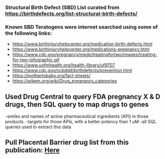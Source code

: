 ### Structural Birth Defect (SBD) List curated from https://birthdefects.org/list-structural-birth-defects/ 

### Known SBD Teratogens were internet searched using some of the following links: 
- https://www.birthinjuryhelpcenter.org/medication-birth-defects.html
- https://www.birthinjuryhelpcenter.org/medications-pregnancy.html
- https://www.cdc.gov/pregnancy/meds/treatingfortwo/images/treating-for-two-infographic.gif
- https://www.uofmhealth.org/health-library/uf9707
- https://www.cdc.gov/ncbddd/birthdefects/prevention.html
- https://mothertobaby.org/fact-sheets/
- https://wikem.org/wiki/Drug_pregnancy_categories



## Used Drug Central to query FDA pregnancy X & D drugs, then SQL query to map drugs to genes
-smiles and names of active pharmaceutical ingredients (API) in those products.
-targets for those APIs, with a better potency than 1 uM 
-all SQL queries used to extract this data


## Pull Placental Barrier drug list from this publication: [Here](https://www.ncbi.nlm.nih.gov/pmc/articles/PMC8329444/)
